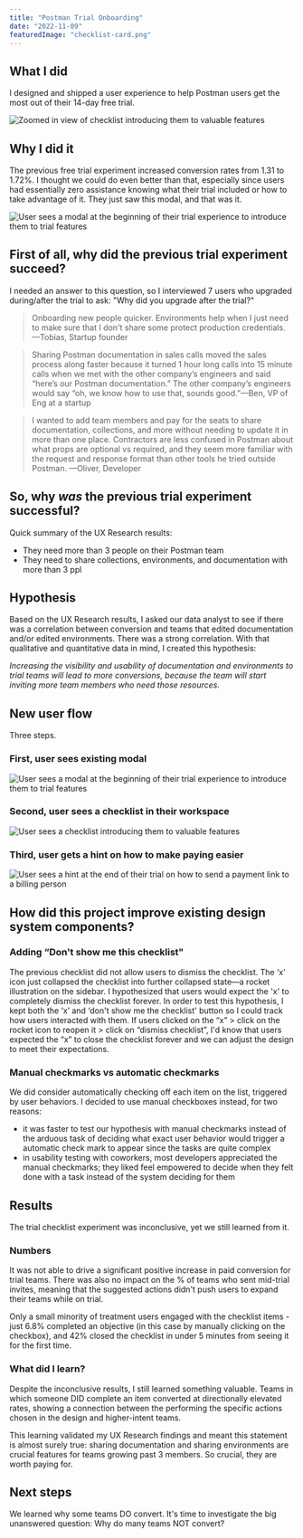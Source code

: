 ```yaml
---
title: "Postman Trial Onboarding"
date: "2022-11-09"
featuredImage: "checklist-card.png"
---
```


## What I did
I designed and shipped a user experience to help Postman users get the most out of their 14-day free trial.

![Zoomed in view of checklist introducing them to valuable features](checklist-card.png)

## Why I did it
The previous free trial experiment increased conversion rates from 1.31 to 1.72%. I thought we could do even better than that, especially since users had essentially zero assistance knowing what their trial included or how to take advantage of it. They just saw this modal, and that was it.

![User sees a modal at the beginning of their trial experience to introduce them to trial features](trial-start.png)

## First of all, why did the previous trial experiment succeed?
I needed an answer to this question, so I interviewed 7 users who upgraded during/after the trial to ask: "Why did you upgrade after the trial?" 

> Onboarding new people quicker. Environments help when I just need to make sure that I don't share some protect production credentials.
—Tobias, Startup founder

> Sharing Postman documentation in sales calls moved the sales process along faster because it turned 1 hour long calls into 15 minute calls when we met with the other company’s engineers and said “here’s our Postman documentation.” The other company’s engineers would say “oh, we know how to use that, sounds good.”—Ben, VP of Eng at a startup

> I wanted to add team members and pay for the seats to share documentation, collections, and more without needing to update it in more than one place. Contractors are less confused in Postman about what props are optional vs required, and they seem more familiar with the request and response format than other tools he tried outside Postman. —Oliver, Developer

## So, why *was* the previous trial experiment successful?
Quick summary of the UX Research results:
- They need more than 3 people on their Postman team
- They need to share collections, environments, and documentation with more than 3 ppl

## Hypothesis
Based on the UX Research results, I asked our data analyst to see if there was a correlation between conversion and teams that edited documentation and/or edited environments. There was a strong correlation. With that qualitative and quantitative data in mind, I created this hypothesis:

*Increasing the visibility and usability of documentation and environments to trial teams will lead to more conversions, because the team will start inviting more team members who need those resources.*

## New user flow
Three steps.
### First, user sees existing modal
![User sees a modal at the beginning of their trial experience to introduce them to trial features](trial-start.png)
### Second, user sees a checklist in their workspace
![User sees a checklist introducing them to valuable features](checklist-default-state.png)
### Third, user gets a hint on how to make paying easier
![User sees a hint at the end of their trial on how to send a payment link to a billing person](trial-end.png)

## How did this project improve existing design system components?

### Adding “Don't show me this checklist"
The previous checklist did not allow users to dismiss the checklist. The ‘x’ icon just collapsed the checklist into further collapsed state—a rocket illustration on the sidebar. I hypothesized that users would expect the 'x' to completely dismiss the checklist forever. In order to test this hypothesis, I kept both the ‘x’ and ‘don't show me the checklist' button so I could track how users interacted with them. If users clicked on the “x” > click on the rocket icon to reopen it > click on “dismiss checklist”, I'd know that users expected the “x” to close the checklist forever and we can adjust the design to meet their expectations.

### Manual checkmarks vs automatic checkmarks
We did consider automatically checking off each item on the list, triggered by user behaviors. I decided to use manual checkboxes instead, for two reasons:
- it was faster to test our hypothesis with manual checkmarks instead of the arduous task of deciding what exact user behavior would trigger a automatic check mark to appear since the tasks are quite complex
- in usability testing with coworkers, most developers appreciated the manual checkmarks; they liked feel empowered to decide when they felt done with a task instead of the system deciding for them

## Results
The trial checklist experiment was inconclusive, yet we still learned from it.

### Numbers
It was not able to drive a significant positive increase in paid conversion for trial teams. There was also no impact on the % of teams who sent mid-trial invites, meaning that the suggested actions didn't push users to expand their teams while on trial.

Only a small minority of treatment users engaged with the checklist items - just 6.8% completed an objective (in this case by manually clicking on the checkbox), and 42% closed the checklist in under 5 minutes from seeing it for the first time.

### What did I learn?
Despite the inconclusive results, I still learned something valuable. Teams in which someone DID complete an item converted at directionally elevated rates, showing a connection between the performing the specific actions chosen in the design and higher-intent teams. 

This learning validated my UX Research findings and meant this statement is almost surely true: sharing documentation and sharing environments are crucial features for teams growing past 3 members. So crucial, they are worth paying for.

## Next steps
We learned why some teams DO convert. It's time to investigate the big unanswered question: Why do many teams NOT convert?


